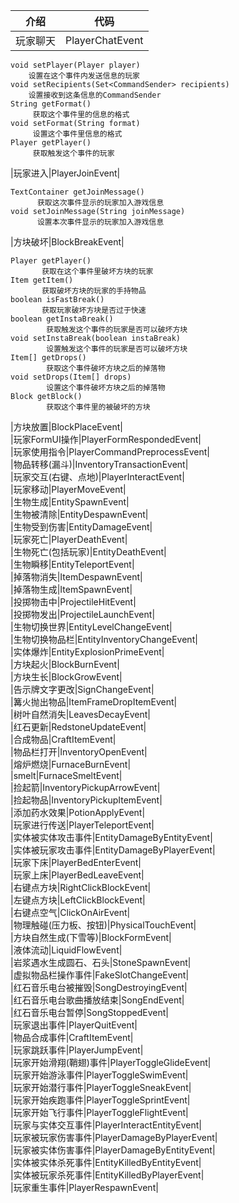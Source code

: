 |介绍|代码|  
|-|-|  
|玩家聊天|PlayerChatEvent|  
```  
void setPlayer(Player player)  
    设置在这个事件内发送信息的玩家  
void setRecipients(Set<CommandSender> recipients)  
    设置接收到这条信息的CommandSender  
String getFormat()  
     获取这个事件里的信息的格式  
void setFormat(String format)  
     设置这个事件里信息的格式  
Player getPlayer()  
     获取触发这个事件的玩家  
```  
|玩家进入|PlayerJoinEvent|  
```  
TextContainer getJoinMessage()  
      获取这次事件显示的玩家加入游戏信息  
void setJoinMessage(String joinMessage)  
      设置本次事件显示的玩家加入游戏信息  
```  
|方块破坏|BlockBreakEvent|  
```  
Player getPlayer()  
       获取在这个事件里破坏方块的玩家  
Item getItem()  
       获取破坏方块的玩家的手持物品  
boolean isFastBreak()  
       获取玩家破坏方块是否过于快速  
boolean getInstaBreak()  
        获取触发这个事件的玩家是否可以破坏方块  
void setInstaBreak(boolean instaBreak)  
        设置触发这个事件的玩家是否可以破坏方块  
Item[] getDrops()  
        获取这个事件破坏方块之后的掉落物  
void setDrops(Item[] drops)  
        设置这个事件破坏方块之后的掉落物  
Block getBlock()  
        获取这个事件里的被破坏的方块  
```  
|方块放置|BlockPlaceEvent|  
|玩家FormUI操作|PlayerFormRespondedEvent|  
|玩家使用指令|PlayerCommandPreprocessEvent|  
|物品转移(漏斗)|InventoryTransactionEvent|  
|玩家交互(右键、点地)|PlayerInteractEvent|  
|玩家移动|PlayerMoveEvent|  
|生物生成|EntitySpawnEvent|  
|生物被清除|EntityDespawnEvent|  
|生物受到伤害|EntityDamageEvent|  
|玩家死亡|PlayerDeathEvent|  
|生物死亡(包括玩家)|EntityDeathEvent|  
|生物瞬移|EntityTeleportEvent|  
|掉落物消失|ItemDespawnEvent|  
|掉落物生成|ItemSpawnEvent|  
|投掷物击中|ProjectileHitEvent|  
|投掷物发出|ProjectileLaunchEvent|  
|生物切换世界|EntityLevelChangeEvent|  
|生物切换物品栏|EntityInventoryChangeEvent|  
|实体爆炸|EntityExplosionPrimeEvent|  
|方块起火|BlockBurnEvent|  
|方块生长|BlockGrowEvent|  
|告示牌文字更改|SignChangeEvent|  
|篝火抛出物品|ItemFrameDropItemEvent|  
|树叶自然消失|LeavesDecayEvent|  
|红石更新|RedstoneUpdateEvent|  
|合成物品|CraftItemEvent|  
|物品栏打开|InventoryOpenEvent|  
|熔炉燃烧|FurnaceBurnEvent|  
|smelt|FurnaceSmeltEvent|  
|捡起箭|InventoryPickupArrowEvent|  
|捡起物品|InventoryPickupItemEvent|  
|添加药水效果|PotionApplyEvent|  
|玩家进行传送|PlayerTeleportEvent|  
|实体被实体攻击事件|EntityDamageByEntityEvent|  
|实体被玩家攻击事件|EntityDamageByPlayerEvent|  
|玩家下床|PlayerBedEnterEvent|  
|玩家上床|PlayerBedLeaveEvent|  
|右键点方块|RightClickBlockEvent|  
|左键点方块|LeftClickBlockEvent|  
|右键点空气|ClickOnAirEvent|  
|物理触碰(压力板、按钮)|PhysicalTouchEvent|  
|方块自然生成(下雪等)|BlockFormEvent|  
|液体流动|LiquidFlowEvent|  
|岩浆遇水生成圆石、石头|StoneSpawnEvent|  
|虚拟物品栏操作事件|FakeSlotChangeEvent|  
|红石音乐电台被摧毁|SongDestroyingEvent|  
|红石音乐电台歌曲播放结束|SongEndEvent|  
|红石音乐电台暂停|SongStoppedEvent|  
|玩家退出事件|PlayerQuitEvent|  
|物品合成事件|CraftItemEvent|  
|玩家跳跃事件|PlayerJumpEvent|  
|玩家开始滑翔(鞘翅)事件|PlayerToggleGlideEvent|  
|玩家开始游泳事件|PlayerToggleSwimEvent|  
|玩家开始潜行事件|PlayerToggleSneakEvent|  
|玩家开始疾跑事件|PlayerToggleSprintEvent|  
|玩家开始飞行事件|PlayerToggleFlightEvent|  
|玩家与实体交互事件|PlayerInteractEntityEvent|  
|玩家被玩家伤害事件|PlayerDamageByPlayerEvent|  
|玩家被实体伤害事件|PlayerDamageByEntityEvent|  
|实体被实体杀死事件|EntityKilledByEntityEvent|  
|实体被玩家杀死事件|EntityKilledByPlayerEvent|  
|玩家重生事件|PlayerRespawnEvent|  
